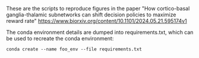These are the scripts to reproduce figures in the paper "How cortico-basal ganglia-thalamic subnetworks can shift decision policies to maximize reward rate"
https://www.biorxiv.org/content/10.1101/2024.05.21.595174v1

The conda environment details are dumped into requirements.txt, which can be used to recreate the conda environment:

    conda create --name foo_env --file requirements.txt



